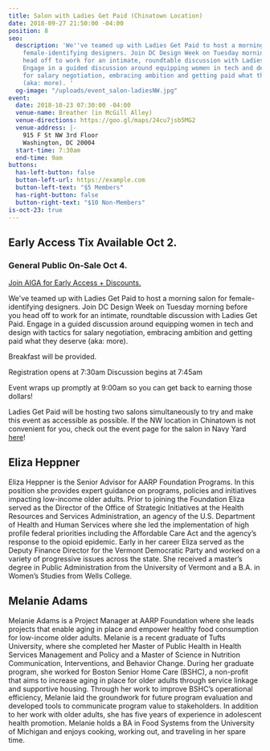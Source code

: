 ```yaml
---
title: Salon with Ladies Get Paid (Chinatown Location)
date: 2018-09-27 21:50:00 -04:00
position: 8
seo:
  description: 'We''ve teamed up with Ladies Get Paid to host a morning salon for
    female-identifying designers. Join DC Design Week on Tuesday morning before you
    head off to work for an intimate, roundtable discussion with Ladies Get Paid.
    Engage in a guided discussion around equipping women in tech and design with tactics
    for salary negotiation, embracing ambition and getting paid what they deserve
    (aka: more). '
  og-image: "/uploads/event_salon-ladiesNW.jpg"
event:
  date: 2018-10-23 07:30:00 -04:00
  venue-name: Breather (in McGill Alley)
  venue-directions: https://goo.gl/maps/24cu7jsb5MG2
  venue-address: |-
    915 F St NW 3rd Floor
    Washington, DC 20004
  start-time: 7:30am
  end-time: 9am
buttons:
  has-left-button: false
  button-left-url: https://example.com
  button-left-text: "$5 Members"
  has-right-button: false
  button-right-text: "$10 Non-Members"
is-oct-23: true
---
```


## Early Access Tix Available Oct 2. 
### General Public On-Sale Oct 4.
[Join AIGA for Early Access + Discounts.](http://dc.aiga.org/membership/membership-rates/)


We've teamed up with Ladies Get Paid to host a morning salon for female-identifying designers. Join DC Design Week on Tuesday morning before you head off to work for an intimate, roundtable discussion with Ladies Get Paid. Engage in a guided discussion around equipping women in tech and design with tactics for salary negotiation, embracing ambition and getting paid what they deserve (aka: more). 

Breakfast will be provided. 

Registration opens at 7:30am 
Discussion begins at 7:45am

Event wraps up promptly at 9:00am so you can get back to earning those dollars! 

Ladies Get Paid will be hosting two salons simultaneously to try and make this event as accessible as possible. If the NW location in Chinatown is not convenient for you, check out the event page for the salon in Navy Yard [here](www.dcdesignweek.org/events/salon-ladies-get-paid-navy-yard.html)!

## Eliza Heppner 
Eliza Heppner is the Senior Advisor for AARP Foundation Programs.  In this position she provides expert guidance on programs, policies and initiatives impacting low-income older adults.  Prior to joining the Foundation Eliza served as the Director of the Office of Strategic Initiatives at the Health Resources and Services Administration, an agency of the U.S. Department of Health and Human Services where she led the implementation of high profile federal priorities including the Affordable Care Act and the agency’s response to the opioid epidemic.  Early in her career Eliza served as the Deputy Finance Director for the Vermont Democratic Party and worked on a variety of progressive issues across the state.  She received a master’s degree in Public Administration from the University of Vermont and a B.A. in Women’s Studies from Wells College.   

## Melanie Adams
Melanie Adams is a Project Manager at AARP Foundation where she leads projects that enable aging in place and empower healthy food consumption for low-income older adults. Melanie is a recent graduate of Tufts University, where she completed her Master of Public Health in Health Services Management and Policy and a Master of Science in Nutrition Communication, Interventions, and Behavior Change. During her graduate program, she worked for Boston Senior Home Care (BSHC), a non-profit that aims to increase aging in place for older adults through service linkage and supportive housing. Through her work to improve BSHC’s operational efficiency, Melanie laid the groundwork for future program evaluation and developed tools to communicate program value to stakeholders. In addition to her work with older adults, she has five years of experience in adolescent health promotion. Melanie holds a BA in Food Systems from the University of Michigan and enjoys cooking, working out, and traveling in her spare time.
